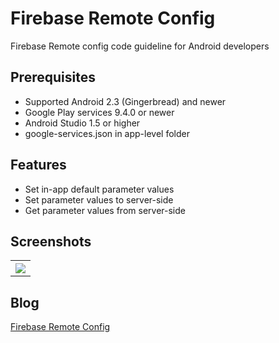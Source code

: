 # Firebase Remote Config
Firebase Remote config code guideline for Android developers

## Prerequisites
* Supported Android 2.3 (Gingerbread) and newer
* Google Play services 9.4.0 or newer
* Android Studio 1.5 or higher
* google-services.json in app-level folder

## Features
* Set in-app default parameter values
* Set parameter values to server-side
* Get parameter values from server-side

## Screenshots
<table width="100%">
	<tr>
	  <th><img src="https://cloud.githubusercontent.com/assets/1763410/17868072/5800e7ba-68d7-11e6-9833-258e692b7aa5.png"></th>
	</tr>
</table>

## Blog
[Firebase Remote Config](https://medium.com/@jirawatee/%E0%B8%A3%E0%B8%B9%E0%B9%89%E0%B8%88%E0%B8%B1%E0%B8%81-firebase-remote-config-%E0%B8%95%E0%B8%B1%E0%B9%89%E0%B8%87%E0%B9%81%E0%B8%95%E0%B9%88-zero-%E0%B8%88%E0%B8%99%E0%B9%80%E0%B8%9B%E0%B9%87%E0%B8%99-hero-c49a2375703b75703b)
